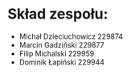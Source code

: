 # Skład zespołu:
* Michał Dzieciuchowicz 229874
* Marcin Gadziński 229877
* Filip Michalski 229959
* Dominik Łapiński 229944